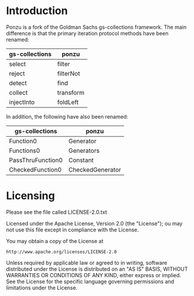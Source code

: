 # Introduction

Ponzu is a fork of the Goldman Sachs gs-collections framework.  The main difference is that the primary iteration protocol methods have been renamed:

| **gs-collections** |  **ponzu**     |
|----------------|------------| 
| select         | filter     |
| reject         | filterNot  |
| detect         | find       |
| collect        | transform  |
| injectInto     | foldLeft   |

In addition, the following have also been renamed:

| **gs-collections** |  **ponzu**     |
|----------------|------------| 
| Function0         | Generator     |
| Functions0        | Generators    |
| PassThruFunction0 | Constant      |
| CheckedFunction0  | CheckedGenerator |

# Licensing

Please see the file called LICENSE-2.0.txt

Licensed under the Apache License, Version 2.0 (the "License");
ou may not use this file except in compliance with the License.

You may obtain a copy of the License at

    http://www.apache.org/licenses/LICENSE-2.0

Unless required by applicable law or agreed to in writing, software
distributed under the License is distributed on an "AS IS" BASIS,
WITHOUT WARRANTIES OR CONDITIONS OF ANY KIND, either express or implied.
See the License for the specific language governing permissions and
limitations under the License.
